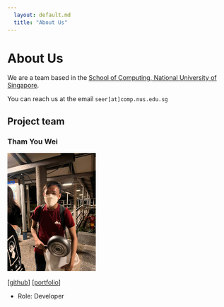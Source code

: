 ```yaml
---
  layout: default.md
  title: "About Us"
---
```


# About Us

We are a team based in the [School of Computing, National University of Singapore](http://www.comp.nus.edu.sg).

You can reach us at the email `seer[at]comp.nus.edu.sg`

## Project team

### Tham You Wei

<img src="images/tyouwei.png" width="200px">

[[github](https://github.com/tyouwei)]
[[portfolio](team/tyouwei.md)]

* Role: Developer
